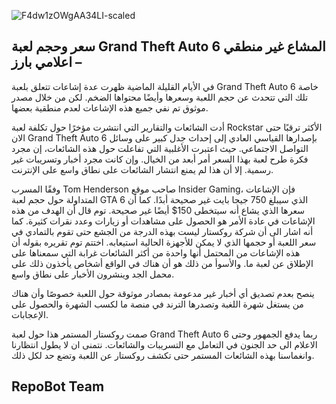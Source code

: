 ![F4dw1zOWgAA34LI-scaled](https://github.com/adham-ta/docs3/assets/69330652/b621042e-405c-449d-9dfd-f681274800cb)
## سعر وحجم لعبة Grand Theft  Auto 6 المشاع غير منطقي – اعلامي بارز
في الأيام القليلة الماضية ظهرت عدة إشاعات تتعلق بلعبة Grand Theft  Auto 6 خاصة تلك التي تتحدث عن حجم اللعبة وسعرها وأيضًا محتواها الضخم. لكن من خلال مصدر موثوق تم نفي جميع هذه الإشاعات لعدم منطقية بعضها.

أدت الشائعات والتقارير التي انتشرت مؤخرًا حول تكلفة لعبة Rockstar الأكثر ترقبًا حتى الان Grand Theft  Auto 6 بإصدارها القياسي العادي إلى إحداث جدل كبير على وسائل التواصل الاجتماعي. حيث اعتبرت الأغلبية التي تفاعلت حول هذه الشائعات، إن مجرد فكرة طرح لعبة بهذا السعر أمر أبعد من الخيال. وإن كانت مجرد أخبار وتسريبات غير رسمية. إلا أن هذا لم يمنع انتشار الشائعات على نطاق واسع على الإنترنت.

وفقًا المسرب Tom Henderson صاحب موقع Insider Gaming، فإن الإشاعات المتداولة حول حجم لعبة GTA 6 الذي سيبلغ 750 جيجا بايت غير صحيحة أبدًا. كما أن سعرها الذي يشاع أنه سيتخطى 150$ أيضًا غير صحيحة.
توم قال أن الهدف من هذه الإشاعات في عادة الأمر هو الحصول على مشاهدات أو زيارات وعدد نقرات كثيرة. كما أنه اشار الى أن شركة روكستار ليست بهذه الدرجة من الجشع حتى تقوم بالتمادي في سعر اللعبة أو حجمها الذي لا يمكن للأجهزة الحالية استيعابه.
اختتم توم تقريره بقوله أن هذه الإشاعات من المحتمل أنها واحدة من أكثر الشائعات غرابة التي سمعناها على الإطلاق عن لعبة ما. والأسوأ من ذلك هو أن هناك في الواقع أشخاص يأخذون ذلك على محمل الجد وينشرون الأخبار على نطاق واسع.

ينصح بعدم تصديق أي أخبار غير مدعومة بمصادر موثوقة حول اللعبة خصوصًا وأن هناك من يستغل شهرة اللغبة وتصدرها الترند في منصة ما لكسب الشهرة والحصول على الإعجابات.

صمت روكستار المستمر هذا حول لعبة Grand Theft  Auto 6 ربما يدفع الجمهور وحتى الاعلام الى حد الجنون في التعامل مع التسريبات والشائعات. نتمنى ان لا يطول انتظارنا وانغماسنا بهذه الشائعات المستمر حتى تكشف روكستار عن اللعبة وتضع حد لكل ذلك.
## RepoBot Team 
